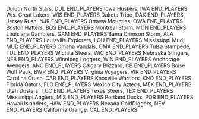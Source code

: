 Duluth North Stars, DUL
END_PLAYERS
Iowa Huskers, IWA
END_PLAYERS
Wis. Great Lakers, WIS
END_PLAYERS
Dakota Tribe, DAK
END_PLAYERS
Jersey Rush, NJR
END_PLAYERS
Ottawa Mounties, OWA
END_PLAYERS
Boston Hatters, BOS
 END_PLAYERS
Montreal Storm, MON
END_PLAYERS
Louisiana Gamblers, GAM
END_PLAYERS
Bama Crimson Storm, ALA
END_PLAYERS
Louisville Explorers, LOU
 END_PLAYERS
Mississippi Mud, MUD
END_PLAYERS
Omaha Vandals, OMA
END_PLAYERS
Tulsa Stampede, TUL
END_PLAYERS
Wichita Steers, WiC
END_PLAYERS
Nebraska Stingers, NEB
END_PLAYERS
Winnipeg Loggers, WIN
END_PLAYERS
Anchorage Avengers, ANC
END_PLAYERS
Calgary Blizzard, CB
END_PLAYERS
Boise Wolf Pack, BWP
END_PLAYERS
Virginia Voyagers, VIR
END_PLAYERS
Carolina Crush, CAR
END_PLAYERS
Knoxville Warriors, KNO
END_PLAYERS
Florida Gators, FLO
END_PLAYERS
Mexico City Aztecs, MEX
END_PLAYERS
Utah  Dusters, TUC
END_PLAYERS
Texas Steers, TEX
END_PLAYERS
Mississippi Anglers, MIS
END_PLAYERS
Portland Ducks, POR
END_PLAYERS
Hawaii Islanders, HAW
END_PLAYERS
Nevada GoldDiggers, NEV
END_PLAYERS
California Orange, CAL
END_PLAYERS





 









